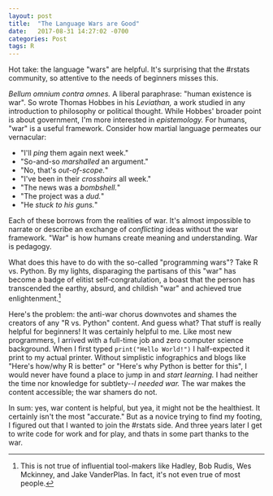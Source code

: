 ```yaml
---
layout: post
title:  "The Language Wars are Good"
date:   2017-08-31 14:27:02 -0700
categories: Post
tags: R 
---
```


Hot take: the language "wars" are helpful. It's surprising that the #rstats community, so attentive to the needs of 
beginners misses this.

<!--more-->

*Bellum omnium contra omnes.* A liberal paraphrase: "human existence is war". So wrote Thomas Hobbes in his *Leviathan,* 
a work studied in any introduction to philosophy or political thought. While Hobbes' broader point is about government, I'm
more interested in *epistemology.* For humans, "war" is a useful framework. Consider how martial language permeates our vernacular:

* "I'll *ping* them again next week."
* "So-and-so *marshalled* an argument."
* "No, that's *out-of-scope.*"
* "I've been in their *crosshairs* all week."
* "The news was a *bombshell.*"
* "The project was a *dud.*"
* "He *stuck to his guns.*"

Each of these borrows from the realities of war. It's almost impossible to narrate or describe an exchange of *conflicting* 
ideas without the war framework. "War" is how humans create meaning and understanding. War is pedagogy.

What does this have to do with the so-called "programming wars"? Take R vs. Python. By my lights, disparaging the partisans of this "war" 
has become a badge of elitist self-congratulation, a boast that the person has transcended the earthy, absurd, and childish
"war" and achieved true enlightenment.[^1]   

Here's the problem: the anti-war chorus downvotes and shames the creators of any "R vs. Python" content. And guess what?
That stuff is really helpful for beginners! It was certainly helpful to me. Like most new programmers, I arrived with a full-time job
and zero computer science background. When I first typed `print("Hello World!")` I half-expected it print to my actual printer. Without simplistic infographics and blogs like "Here's how/why R is better" or "Here's why
Python is better for this", I would never have found a place to jump in and *start learning.* I had neither the time nor knowledge
for subtlety--*I needed war.* The war makes the content accessible; the war shamers do not.

In sum: yes, war content is helpful, but yea, it might not be the healthiest. It certainly isn't the most "accurate." But
as a novice trying to find my footing, I figured out that I wanted to join the #rstats side. And three years later I get to write code 
for work and for play, and thats in some part thanks to the war. 

[^1]: This is not true of influential tool-makers like Hadley, Bob Rudis, Wes Mckinney, and Jake VanderPlas. In fact, it's not even true of most people.


